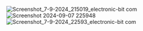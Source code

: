 
![Screenshot_7-9-2024_215019_electronic-bit com](https://github.com/user-attachments/assets/c481fd61-9651-44af-aec9-a339f6cba73f)
![Screenshot 2024-09-07 225948](https://github.com/user-attachments/assets/8abb374f-d7ca-4bf4-9b23-5ad325ad49c0)
![Screenshot_7-9-2024_22593_electronic-bit com](https://github.com/user-attachments/assets/5f97ee54-9619-44bb-919a-03086873ccd6)
